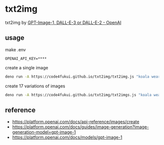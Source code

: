 # txt2img

txt2img by [GPT-Image-1, DALL-E-3 or DALL-E-2 - OpenAI](https://platform.openai.com/docs/api-reference/images/create)

## usage

make .env
```
OPENAI_API_KEY=****
```

create a single image
```sh
deno run -A https://code4fukui.github.io/txt2img/txt2img.js "koala wearing a strawberry hat"
```

create 17 variations of images
```sh
deno run -A https://code4fukui.github.io/txt2img/txt2imgs.js "koala wearing a strawberry hat"
```

## reference

- https://platform.openai.com/docs/api-reference/images/create
- https://platform.openai.com/docs/guides/image-generation?image-generation-model=gpt-image-1
- https://platform.openai.com/docs/models/gpt-image-1
